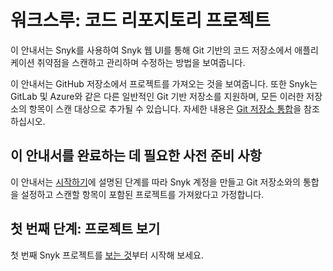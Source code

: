# 워크스루: 코드 리포지토리 프로젝트

이 안내서는 Snyk를 사용하여 Snyk 웹 UI를 통해 Git 기반의 코드 저장소에서 애플리케이션 취약점을 스캔하고 관리하며 수정하는 방법을 보여줍니다.

이 안내서는 GitHub 저장소에서 프로젝트를 가져오는 것을 보여줍니다. 또한 Snyk는 GitLab 및 Azure와 같은 다른 일반적인 Git 기반 저장소를 지원하며, 모든 이러한 저장소의 항목이 스캔 대상으로 추가될 수 있습니다. 자세한 내용은 [Git 저장소 통합](../../scm-ide-and-ci-cd-integrations/snyk-scm-integrations/)을 참조하십시오.

## 이 안내서를 완료하는 데 필요한 사전 준비 사항

이 안내서는 [시작하기](../../getting-started/)에 설명된 단계를 따라 Snyk 계정을 만들고 Git 저장소와의 통합을 설정하고 스캔할 항목이 포함된 프로젝트를 가져왔다고 가정합니다.

## 첫 번째 단계: 프로젝트 보기

첫 번째 Snyk 프로젝트를 [보는 것](view-your-first-snyk-projects.md)부터 시작해 보세요.
